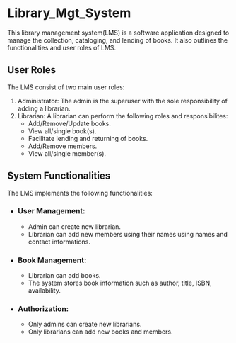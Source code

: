 # Library_Mgt_System
This library management system(LMS) is a software application designed to manage the collection, cataloging,  and lending of books. It also outlines the functionalities and user roles of LMS.
## User Roles
The LMS consist of two main user roles: 
1. Administrator: The admin is the superuser with the sole responsibility of adding a librarian.    
2. Librarian: A librarian can perform the following roles and responsibilites:  
    - Add/Remove/Update books.  
    - View all/single book(s).  
    - Facilitate lending and returning of books.    
    - Add/Remove members.   
    - View all/single member(s).
## System Functionalities    
The LMS implements the following functionalities:    
- ### User Management:
    - Admin can create new librarian.
    - Librarian can add new members using their names using names and contact informations.
- ### Book Management:
   - Librarian can add books.
   - The system stores book information such as author, title, ISBN, availability.
- ### Authorization:
   - Only admins can create new librarians.
   - Only librarians can add new books and members.
